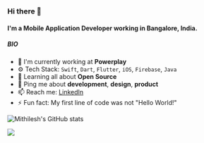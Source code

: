### Hi there 👋

#### I'm a Mobile Application Developer working in Bangalore, India.

##### BIO

- 🏢 I'm currently working at **Powerplay**
- ⚙️ Tech Stack: `Swift`, `Dart`, `Flutter`, `iOS`, `Firebase`, `Java`
- 🌱 Learning all about **Open Source**
- 💬 Ping me about **development**, **design**, **product**
- 📫 Reach me: [LinkedIn](https://www.linkedin.com/in/mithilesh-parmar-97395712b/)
- ⚡️ Fun fact: My first line of code was not "Hello World!"


![Mithilesh's GitHub stats](https://github-readme-stats.vercel.app/api?username=mithilesh-parmar&count_private=true&show_icons=true&theme=tokyonight)

<p></p>
<!-- Stats Dashboard -->
<img src = "https://github-readme-stats.vercel.app/api/top-langs/?username=mithilesh-parmar&langs_count=20&hide=jupyter%20notebook,scss,html,css,shell&theme=tokyonight">

</p>
